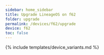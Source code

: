 ```yaml
---
sidebar: home_sidebar
title: Upgrade LineageOS on f62
folder: upgrade
permalink: /devices/f62/upgrade
device: f62
toc: false
---
```

{% include templates/device_variants.md %}
